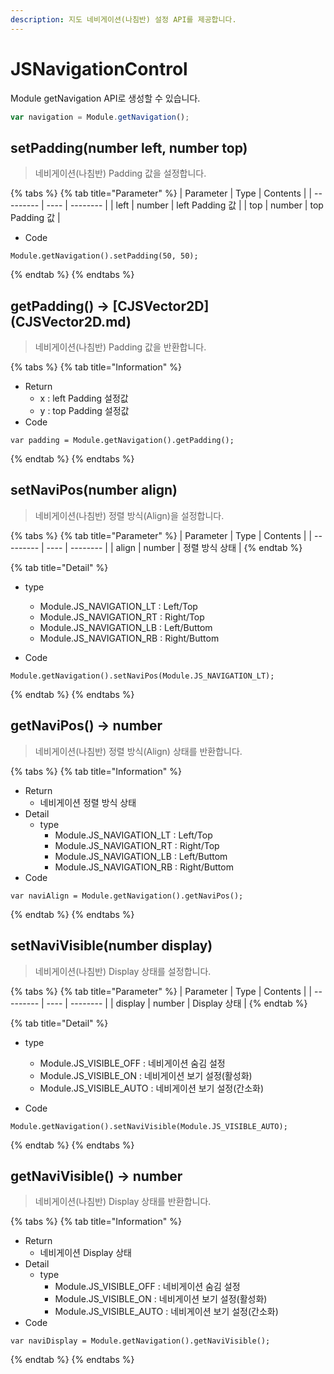 ```yaml
---
description: 지도 네비게이션(나침반) 설정 API를 제공합니다.
---
```


# JSNavigationControl

Module getNavigation API로 생성할 수 있습니다.

```javascript
var navigation = Module.getNavigation();
```

## setPadding(number left, number top)

> 네비게이션(나침반) Padding 값을 설정합니다.

{% tabs %}
{% tab title="Parameter" %}
| Parameter | Type | Contents |
| --------- | ---- | -------- |
| left | number  | left Padding 값  |
| top | number  | top Padding 값  |

* Code&#x20;
```
Module.getNavigation().setPadding(50, 50);
```

{% endtab %}
{% endtabs %}

## getPadding() → [CJSVector2D] (CJSVector2D.md)

> 네비게이션(나침반) Padding 값을 반환합니다.

{% tabs %}
{% tab title="Information" %}
* Return
  * x : left Padding 설정값
  * y : top Padding 설정값
* Code&#x20;
```
var padding = Module.getNavigation().getPadding();
```

{% endtab %}
{% endtabs %}

## setNaviPos(number align)

> 네비게이션(나침반) 정렬 방식(Align)을 설정합니다.

{% tabs %}
{% tab title="Parameter" %}
| Parameter | Type | Contents |
| --------- | ---- | -------- |
| align | number  | 정렬 방식 상태  |
{% endtab %}

{% tab title="Detail" %}
* type
  * Module.JS_NAVIGATION_LT : Left/Top
  * Module.JS_NAVIGATION_RT : Right/Top
  * Module.JS_NAVIGATION_LB : Left/Buttom
  * Module.JS_NAVIGATION_RB : Right/Buttom
	
* Code&#x20;
```
Module.getNavigation().setNaviPos(Module.JS_NAVIGATION_LT);
```

{% endtab %}
{% endtabs %}

## getNaviPos() → number

> 네비게이션(나침반) 정렬 방식(Align) 상태를 반환합니다.

{% tabs %}
{% tab title="Information" %}
* Return
  * 네비게이션 정렬 방식 상태
* Detail
  * type
    * Module.JS_NAVIGATION_LT : Left/Top
	* Module.JS_NAVIGATION_RT : Right/Top
	* Module.JS_NAVIGATION_LB : Left/Buttom
	* Module.JS_NAVIGATION_RB : Right/Buttom
* Code&#x20;
```
var naviAlign = Module.getNavigation().getNaviPos();
```

{% endtab %}
{% endtabs %}

## setNaviVisible(number display)

> 네비게이션(나침반) Display 상태를 설정합니다.

{% tabs %}
{% tab title="Parameter" %}
| Parameter | Type | Contents |
| --------- | ---- | -------- |
| display | number  | Display 상태  |
{% endtab %}

{% tab title="Detail" %}
* type
  * Module.JS_VISIBLE_OFF : 네비게이션 숨김 설정
  * Module.JS_VISIBLE_ON : 네비게이션 보기 설정(활성화)
  * Module.JS_VISIBLE_AUTO : 네비게이션 보기 설정(간소화)
  
* Code&#x20;
```
Module.getNavigation().setNaviVisible(Module.JS_VISIBLE_AUTO);
```

{% endtab %}
{% endtabs %}

## getNaviVisible() → number

> 네비게이션(나침반) Display 상태를 반환합니다.

{% tabs %}
{% tab title="Information" %}
* Return
  * 네비게이션 Display 상태
* Detail
  * type
    * Module.JS_VISIBLE_OFF : 네비게이션 숨김 설정
	* Module.JS_VISIBLE_ON : 네비게이션 보기 설정(활성화)
	* Module.JS_VISIBLE_AUTO : 네비게이션 보기 설정(간소화)
* Code&#x20;
```
var naviDisplay = Module.getNavigation().getNaviVisible();
```

{% endtab %}
{% endtabs %}
